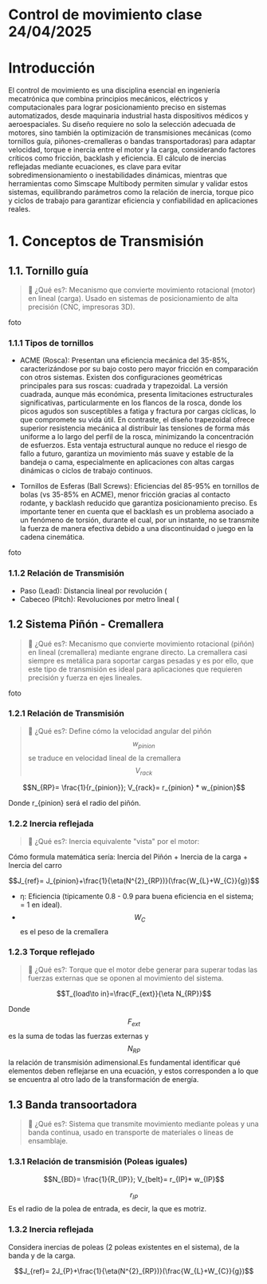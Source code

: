 # Control de movimiento clase 24/04/2025
# Introducción 
El control de movimiento es una disciplina esencial en ingeniería mecatrónica que combina principios mecánicos, eléctricos y computacionales para lograr posicionamiento preciso en sistemas automatizados, desde maquinaria industrial hasta dispositivos médicos y aeroespaciales. Su diseño requiere no solo la selección adecuada de motores, sino también la optimización de transmisiones mecánicas (como tornillos guía, piñones-cremalleras o bandas transportadoras) para adaptar velocidad, torque e inercia entre el motor y la carga, considerando factores críticos como fricción, backlash y eficiencia. El cálculo de inercias reflejadas mediante ecuaciones, es clave para evitar sobredimensionamiento o inestabilidades dinámicas, mientras que herramientas como Simscape Multibody permiten simular y validar estos sistemas, equilibrando parámetros como la relación de inercia, torque pico y ciclos de trabajo para garantizar eficiencia y confiabilidad en aplicaciones reales.  

# 1. Conceptos de Transmisión 
## 1.1. Tornillo guía
  >🔑 ¿Qué es?: Mecanismo que convierte movimiento rotacional (motor) en lineal (carga). Usado en sistemas de posicionamiento de alta precisión (CNC, impresoras 3D).

foto

### 1.1.1 Tipos de tornillos
* ACME (Rosca): Presentan una eficiencia mecánica del 35-85%, caracterizándose por su bajo costo pero mayor fricción en comparación con otros sistemas. Existen dos configuraciones geométricas principales para sus roscas: cuadrada y trapezoidal. La versión cuadrada, aunque más económica, presenta limitaciones estructurales significativas, particularmente en los flancos de la rosca, donde los picos agudos son susceptibles a fatiga y fractura por cargas cíclicas, lo que compromete su vida útil. En contraste, el diseño trapezoidal ofrece superior resistencia mecánica al distribuir las tensiones de forma más uniforme a lo largo del perfil de la rosca, minimizando la concentración de esfuerzos. Esta ventaja estructural aunque no reduce el riesgo de fallo a futuro, garantiza un movimiento más suave y estable de la bandeja o cama, especialmente en aplicaciones con altas cargas dinámicas o ciclos de trabajo continuos.
  
* Tornillos de Esferas (Ball Screws): Eficiencias del 85-95% en tornillos de bolas (vs 35-85% en ACME), menor fricción gracias al contacto rodante, y backlash reducido que garantiza posicionamiento preciso. Es importante tener en cuenta que el backlash es un problema asociado a un fenómeno de torsión, durante el cual, por un instante, no se transmite la fuerza de manera efectiva debido a una discontinuidad o juego en la cadena cinemática.

foto

### 1.1.2 Relación de Transmisión 
* Paso (Lead): Distancia lineal por revolución (
* Cabeceo (Pitch): Revoluciones por metro lineal (


## 1.2 Sistema Piñón - Cremallera
>🔑 ¿Qué es?: Mecanismo que convierte movimiento rotacional (piñón) en lineal (cremallera) mediante engrane directo. La cremallera casi siempre es metálica para soportar cargas pesadas y es por ello, que este tipo de transmisión es ideal para aplicaciones que requieren precisión y fuerza en ejes lineales.

foto

### 1.2.1 Relación de Transmisión 
>🔑 ¿Qué es?: Define cómo la velocidad angular del piñón $$w_{pinion}$$ se traduce en velocidad lineal de la cremallera $$V_{rack}$$

$$N_{RP}= \frac{1}{r_{pinion}}; V_{rack}= r_{pinion} * w_{pinion}$$

Donde  r_{pinion} será el radio del piñón. 

### 1.2.2 Inercia reflejada
>🔑 ¿Qué es?: Inercia equivalente "vista" por el motor:

Cómo formula matemática sería: Inercia del Piñón + Inercia de la carga + Inercia del carro 

$$J_{ref}= J_{pinion}+\frac{1}{\eta(N^{2}_{RP})}(\frac{W_{L}+W_{C}}{g})$$

* η: Eficiencia (típicamente 0.8 - 0.9 para buena eficiencia en el sistema; = 1 en ideal).
* $$W_{C}$$ es el peso de la cremallera

### 1.2.3 Torque reflejado
>🔑 ¿Qué es?: Torque que el motor debe generar para superar todas las fuerzas externas que se oponen al movimiento del sistema.

$$T_{load\to in}=\frac{F_{ext}}{\eta N_{RP}}$$

Donde $$F_{ext}$$ es la suma de todas las fuerzas externas y $$N_{RP}$$ la relación de transmisión adimensional.Es fundamental identificar qué elementos deben reflejarse en una ecuación, y estos corresponden a lo que se encuentra al otro lado de la transformación de energía.

## 1.3 Banda transoortadora 
>🔑 ¿Qué es?: Sistema que transmite movimiento mediante poleas y una banda continua, usado en transporte de materiales o líneas de ensamblaje.

### 1.3.1 Relación de transmisión (Poleas iguales) 

$$N_{BD}= \frac{1}{R_{IP}}; V_{belt}= r_{IP}* w_{IP}$$

$$r_{IP}$$ Es el radio de la polea de entrada, es decir, la que es motriz. 

### 1.3.2 Inercia reflejada
Considera inercias de poleas (2 poleas existentes en el sistema), de la banda y de la carga.

$$J_{ref}= 2J_{P}+\frac{1}{\eta(N^{2}_{RP})}(\frac{W_{L}+W_{C}}{g})$$
